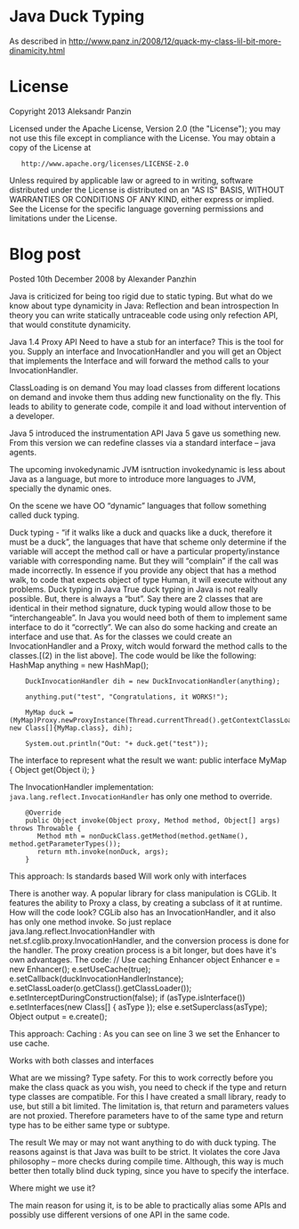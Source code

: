 Java Duck Typing
================

As described in http://www.panz.in/2008/12/quack-my-class-lil-bit-more-dinamicity.html

License
========

   Copyright 2013 Aleksandr Panzin

   Licensed under the Apache License, Version 2.0 (the "License");
   you may not use this file except in compliance with the License.
   You may obtain a copy of the License at

       http://www.apache.org/licenses/LICENSE-2.0

   Unless required by applicable law or agreed to in writing, software
   distributed under the License is distributed on an "AS IS" BASIS,
   WITHOUT WARRANTIES OR CONDITIONS OF ANY KIND, either express or implied.
   See the License for the specific language governing permissions and
   limitations under the License.
   
Blog post
=========

Posted 10th December 2008 by Alexander Panzhin

Java is criticized for being too rigid due to static typing. But what do we know about type dynamicity in Java:
Reflection and bean introspection
In theory you can write statically untraceable code using only refection API, that would constitute dynamicity.

Java 1.4 Proxy API
Need to have a stub for an interface? This is the tool for you. Supply an interface and InvocationHandler and you will get an Object that implements the Interface and will forward the method calls to your InvocationHandler.

ClassLoading is on demand
You may load classes from different locations on demand and invoke them thus adding new functionality on the fly. This leads to ability to generate code, compile it and load without intervention of a developer.

Java 5 introduced the instrumentation API
Java 5 gave us something new. From this version we can redefine classes via a standard interface – java agents.

The upcoming invokedynamic JVM isntruction
invokedynamic is less about Java as a language, but more to introduce more languages to JVM, specially the dynamic ones.

On the scene we have OO “dynamic” languages that follow something called duck typing.

Duck typing - “if it walks like a duck and quacks like a duck, therefore it must be a duck”, the languages that have that scheme only determine if the variable will accept the method call or have a particular property/instance variable with corresponding name. But they will “complain” if the call was made incorrectly.
In essence if you provide any object that has a method walk, to code that expects object of type Human, it will execute without any problems.
Duck typing in Java
True duck typing in Java is not really possible. But, there is always a “but”.
Say there are 2 classes that are identical in their method signature, duck typing would allow those to be “interchangeable”. In Java you would need both of them to implement same interface to do it “correctly”.
We can also do some hacking and create an interface and use that. As for the classes we could create an InvocationHandler and a Proxy, witch would forward the method calls to the classes.[(2) in the list above].
The code would be like the following:
		HashMap anything = new HashMap();

		DuckInvocationHandler dih = new DuckInvocationHandler(anything);
		
		anything.put("test", "Congratulations, it WORKS!");
		
		MyMap duck = (MyMap)Proxy.newProxyInstance(Thread.currentThread().getContextClassLoader(), new Class[]{MyMap.class}, dih);
		
		System.out.println("Out: "+ duck.get("test"));

The interface to represent what the result we want:
		public interface MyMap {
		      Object get(Object i);
		   }





The InvocationHandler implementation:
`java.lang.reflect.InvocationHandler` has only one method to override.

		@Override
		public Object invoke(Object proxy, Method method, Object[] args) throws Throwable {
		   Method mth = nonDuckClass.getMethod(method.getName(), method.getParameterTypes());
		   return mth.invoke(nonDuck, args);
		}



This approach:
Is standards based
Will work only with interfaces

There is another way. A popular library for class manipulation is CGLib. It features the ability to Proxy a class, by creating a subclass of it at runtime.
How will the code look? CGLib also has an InvocationHandler, and it also has only one method invoke. So just replace java.lang.reflect.InvocationHandler with net.sf.cglib.proxy.InvocationHandler, and the conversion process is done for the handler.
The proxy creation process is a bit longer, but does have it's own advantages. The code:
		// Use caching Enhancer object
		Enhancer e = new Enhancer();
		e.setUseCache(true);
		e.setCallback(duckInvocationHandlerInstance);
		e.setClassLoader(o.getClass().getClassLoader());
		e.setInterceptDuringConstruction(false);
		if (asType.isInterface())
		   e.setInterfaces(new Class[] { asType });
		else
		   e.setSuperclass(asType);
		Object output = e.create();

This approach:
Caching : As you can see on line 3 we set the Enhancer to use cache.

Works with both classes and interfaces


What are we missing? Type safety.
For this to work correctly before you make the class quack as you wish, you need to check if the type and return type classes are compatible. For this I have created a small library, ready to use, but still a bit limited.
The limitation is, that return and parameters values are not proxied. Therefore parameters have to of the same type and return type has to be either same type or subtype.


The result
We may or may not want anything to do with duck typing. The reasons against is that Java was built to be strict. It violates the core Java philosophy – more checks during compile time. Although, this way is much better then totally blind duck typing, since you have to specify the interface.

Where might we use it?

The main reason for using it, is to be able to practically alias some APIs and possibly use different versions of one API in the same code.